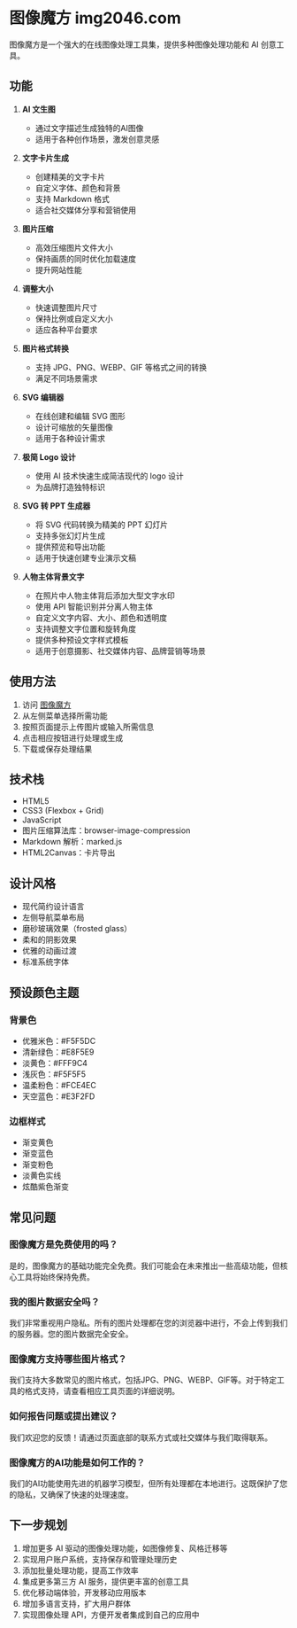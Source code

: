 # 图像魔方 img2046.com

图像魔方是一个强大的在线图像处理工具集，提供多种图像处理功能和 AI 创意工具。

## 功能

1. **AI 文生图**  
   * 通过文字描述生成独特的AI图像  
   * 适用于各种创作场景，激发创意灵感

2. **文字卡片生成**  
   * 创建精美的文字卡片  
   * 自定义字体、颜色和背景  
   * 支持 Markdown 格式  
   * 适合社交媒体分享和营销使用

3. **图片压缩**  
   * 高效压缩图片文件大小  
   * 保持画质的同时优化加载速度  
   * 提升网站性能

4. **调整大小**  
   * 快速调整图片尺寸  
   * 保持比例或自定义大小  
   * 适应各种平台要求

5. **图片格式转换**  
   * 支持 JPG、PNG、WEBP、GIF 等格式之间的转换  
   * 满足不同场景需求

6. **SVG 编辑器**  
   * 在线创建和编辑 SVG 图形  
   * 设计可缩放的矢量图像  
   * 适用于各种设计需求

7. **极简 Logo 设计**  
   * 使用 AI 技术快速生成简洁现代的 logo 设计  
   * 为品牌打造独特标识

8. **SVG 转 PPT 生成器**  
   * 将 SVG 代码转换为精美的 PPT 幻灯片  
   * 支持多张幻灯片生成  
   * 提供预览和导出功能  
   * 适用于快速创建专业演示文稿

9. **人物主体背景文字**  
   * 在照片中人物主体背后添加大型文字水印  
   * 使用 API 智能识别并分离人物主体  
   * 自定义文字内容、大小、颜色和透明度  
   * 支持调整文字位置和旋转角度  
   * 提供多种预设文字样式模板  
   * 适用于创意摄影、社交媒体内容、品牌营销等场景

## 使用方法

1. 访问 [图像魔方](https://www.img2046.com/)
2. 从左侧菜单选择所需功能
3. 按照页面提示上传图片或输入所需信息
4. 点击相应按钮进行处理或生成
5. 下载或保存处理结果

## 技术栈

* HTML5
* CSS3 (Flexbox + Grid)
* JavaScript
* 图片压缩算法库：browser-image-compression
* Markdown 解析：marked.js
* HTML2Canvas：卡片导出

## 设计风格

* 现代简约设计语言
* 左侧导航菜单布局
* 磨砂玻璃效果（frosted glass）
* 柔和的阴影效果
* 优雅的动画过渡
* 标准系统字体

## 预设颜色主题

### 背景色
* 优雅米色：#F5F5DC
* 清新绿色：#E8F5E9
* 淡黄色：#FFF9C4
* 浅灰色：#F5F5F5
* 温柔粉色：#FCE4EC
* 天空蓝色：#E3F2FD

### 边框样式
* 渐变黄色
* 渐变蓝色
* 渐变粉色
* 淡黄色实线
* 炫酷紫色渐变

## 常见问题

### 图像魔方是免费使用的吗？
是的，图像魔方的基础功能完全免费。我们可能会在未来推出一些高级功能，但核心工具将始终保持免费。

### 我的图片数据安全吗？
我们非常重视用户隐私。所有的图片处理都在您的浏览器中进行，不会上传到我们的服务器。您的图片数据完全安全。

### 图像魔方支持哪些图片格式？
我们支持大多数常见的图片格式，包括JPG、PNG、WEBP、GIF等。对于特定工具的格式支持，请查看相应工具页面的详细说明。

### 如何报告问题或提出建议？
我们欢迎您的反馈！请通过页面底部的联系方式或社交媒体与我们取得联系。

### 图像魔方的AI功能是如何工作的？
我们的AI功能使用先进的机器学习模型，但所有处理都在本地进行。这既保护了您的隐私，又确保了快速的处理速度。

## 下一步规划

1. 增加更多 AI 驱动的图像处理功能，如图像修复、风格迁移等
2. 实现用户账户系统，支持保存和管理处理历史
3. 添加批量处理功能，提高工作效率
4. 集成更多第三方 AI 服务，提供更丰富的创意工具
5. 优化移动端体验，开发移动应用版本
6. 增加多语言支持，扩大用户群体
7. 实现图像处理 API，方便开发者集成到自己的应用中 